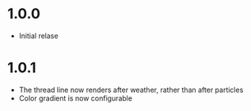 # 1.0.0

- Initial relase

# 1.0.1

- The thread line now renders after weather, rather than after particles
- Color gradient is now configurable
